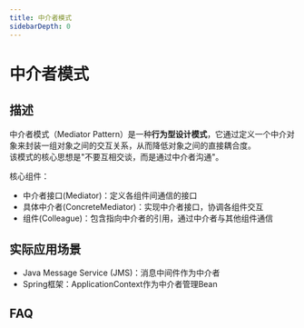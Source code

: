 ```yaml
---
title: 中介者模式
sidebarDepth: 0
---
```


# 中介者模式

## 描述

中介者模式（Mediator Pattern）是一种**行为型设计模式**，它通过定义一个中介对象来封装一组对象之间的交互关系，从而降低对象之间的直接耦合度。  
该模式的核心思想是"不要互相交谈，而是通过中介者沟通"。

核心组件：
- 中介者接口(Mediator)：定义各组件间通信的接口
- 具体中介者(ConcreteMediator)：实现中介者接口，协调各组件交互
- 组件(Colleague)：包含指向中介者的引用，通过中介者与其他组件通信


## 实际应用场景
- Java Message Service (JMS)：消息中间件作为中介者
- Spring框架：ApplicationContext作为中介者管理Bean

## FAQ